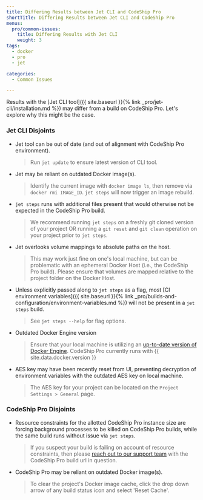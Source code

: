 ```yaml
---
title: Differing Results between Jet CLI and CodeShip Pro
shortTitle: Differing Results between Jet CLI and CodeShip Pro
menus:
  pro/common-issues:
    title: Differing Results with Jet CLI
    weight: 3
tags:
  - docker
  - pro
  - jet

categories:
  - Common Issues

---
```


Results with the [Jet CLI tool]({{ site.baseurl }}{% link _pro/jet-cli/installation.md %}) may differ from a build on CodeShip Pro. Let's explore why this might be the case.

### Jet CLI Disjoints

- Jet tool can be out of date (and out of alignment with CodeShip Pro environment).
  > Run `jet update` to ensure latest version of CLI tool.

- Jet may be reliant on outdated Docker image(s).
  > Identify the current image with `docker image ls`, then remove via `docker rmi IMAGE_ID`. `jet steps` will now trigger an image rebuild.

- `jet steps` runs with additional files present that would otherwise not be expected in the CodeShip Pro build.
  > We recommend running `jet steps` on a freshly git cloned version of your project OR running a `git reset` and `git clean` operation on your project prior to `jet steps`.

- Jet overlooks volume mappings to absolute paths on the host.
  > This may work just fine on one's local machine, but can be problematic with an ephemeral Docker Host (i.e., the CodeShip Pro build). Please ensure that volumes are mapped relative to the project folder on the Docker Host.

- Unless explicitly passed along to `jet steps` as a flag, most [CI environment variables]({{ site.baseurl }}{% link _pro/builds-and-configuration/environment-variables.md %}) will not be present in a `jet steps` build.
  > See `jet steps --help` for flag options.

- Outdated Docker Engine version
  > Ensure that your local machine is utilizing an [up-to-date version of Docker Engine](https://docs.docker.com/release-notes/). CodeShip Pro currently runs with {{ site.data.docker.version }}

- AES key may have been recently reset from UI, preventing decryption of environment variables with the outdated AES key on local machine.
  > The AES key for your project can be located on the `Project Settings > General` page.

### CodeShip Pro Disjoints

- Resource constraints for the allotted CodeShip Pro instance size are forcing background processes to be killed on CodeShip Pro builds, while the same build runs without issue via `jet steps`.
  > If you suspect your build is failing on account of resource constraints, then please [reach out to our support team](https://helpdesk.codeship.com/hc/en-us/requests/new) with the CodeShip Pro build url in question.

- CodeShip Pro may be reliant on outdated Docker image(s).
  > To clear the project's Docker image cache, click the drop down arrow of any build status icon and select 'Reset Cache'.

<br />